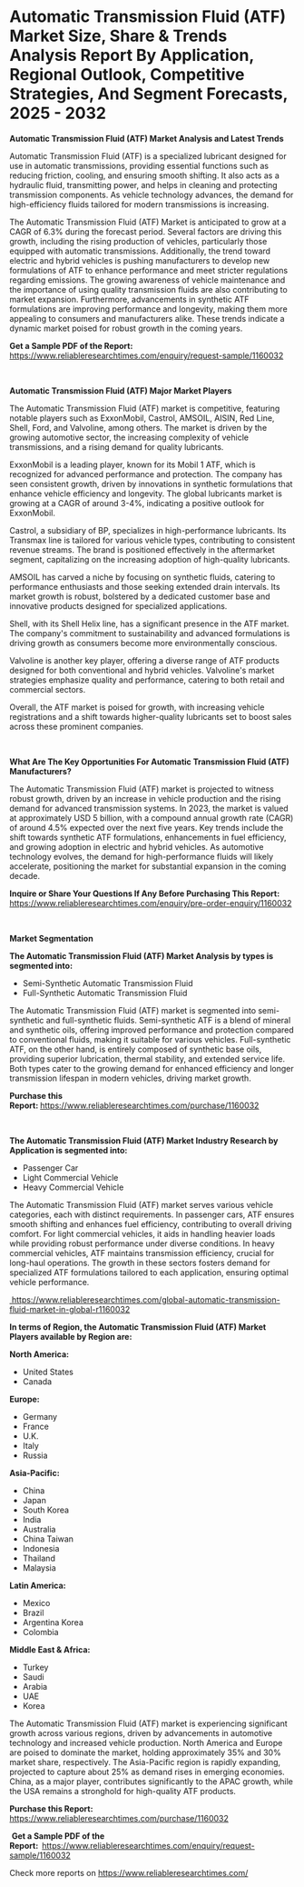 <p><h1>Automatic Transmission Fluid (ATF) Market Size, Share & Trends Analysis Report By Application, Regional Outlook, Competitive Strategies, And Segment Forecasts, 2025 - 2032</h1></p><p><strong>Automatic Transmission Fluid (ATF) Market Analysis and Latest Trends</strong></p>
<p><p>Automatic Transmission Fluid (ATF) is a specialized lubricant designed for use in automatic transmissions, providing essential functions such as reducing friction, cooling, and ensuring smooth shifting. It also acts as a hydraulic fluid, transmitting power, and helps in cleaning and protecting transmission components. As vehicle technology advances, the demand for high-efficiency fluids tailored for modern transmissions is increasing.</p><p>The Automatic Transmission Fluid (ATF) Market is anticipated to grow at a CAGR of 6.3% during the forecast period. Several factors are driving this growth, including the rising production of vehicles, particularly those equipped with automatic transmissions. Additionally, the trend toward electric and hybrid vehicles is pushing manufacturers to develop new formulations of ATF to enhance performance and meet stricter regulations regarding emissions. The growing awareness of vehicle maintenance and the importance of using quality transmission fluids are also contributing to market expansion. Furthermore, advancements in synthetic ATF formulations are improving performance and longevity, making them more appealing to consumers and manufacturers alike. These trends indicate a dynamic market poised for robust growth in the coming years.</p></p>
<p><strong>Get a Sample PDF of the Report:&nbsp;</strong> <a href="https://www.reliableresearchtimes.com/enquiry/request-sample/1160032?utm_campaign=3576&utm_medium=2&utm_source=Github&utm_content=ia&utm_term=05042025&utm_id=automatic-transmission-fluid-atf">https://www.reliableresearchtimes.com/enquiry/request-sample/1160032</a></p>
<p>&nbsp;</p>
<p><strong>Automatic Transmission Fluid (ATF) Major Market Players</strong></p>
<p><p>The Automatic Transmission Fluid (ATF) market is competitive, featuring notable players such as ExxonMobil, Castrol, AMSOIL, AISIN, Red Line, Shell, Ford, and Valvoline, among others. The market is driven by the growing automotive sector, the increasing complexity of vehicle transmissions, and a rising demand for quality lubricants.</p><p>ExxonMobil is a leading player, known for its Mobil 1 ATF, which is recognized for advanced performance and protection. The company has seen consistent growth, driven by innovations in synthetic formulations that enhance vehicle efficiency and longevity. The global lubricants market is growing at a CAGR of around 3-4%, indicating a positive outlook for ExxonMobil.</p><p>Castrol, a subsidiary of BP, specializes in high-performance lubricants. Its Transmax line is tailored for various vehicle types, contributing to consistent revenue streams. The brand is positioned effectively in the aftermarket segment, capitalizing on the increasing adoption of high-quality lubricants.</p><p>AMSOIL has carved a niche by focusing on synthetic fluids, catering to performance enthusiasts and those seeking extended drain intervals. Its market growth is robust, bolstered by a dedicated customer base and innovative products designed for specialized applications.</p><p>Shell, with its Shell Helix line, has a significant presence in the ATF market. The company's commitment to sustainability and advanced formulations is driving growth as consumers become more environmentally conscious.</p><p>Valvoline is another key player, offering a diverse range of ATF products designed for both conventional and hybrid vehicles. Valvoline's market strategies emphasize quality and performance, catering to both retail and commercial sectors.</p><p>Overall, the ATF market is poised for growth, with increasing vehicle registrations and a shift towards higher-quality lubricants set to boost sales across these prominent companies.</p></p>
<p>&nbsp;</p>
<p><strong>What Are The Key Opportunities For Automatic Transmission Fluid (ATF) Manufacturers?</strong></p>
<p><p>The Automatic Transmission Fluid (ATF) market is projected to witness robust growth, driven by an increase in vehicle production and the rising demand for advanced transmission systems. In 2023, the market is valued at approximately USD 5 billion, with a compound annual growth rate (CAGR) of around 4.5% expected over the next five years. Key trends include the shift towards synthetic ATF formulations, enhancements in fuel efficiency, and growing adoption in electric and hybrid vehicles. As automotive technology evolves, the demand for high-performance fluids will likely accelerate, positioning the market for substantial expansion in the coming decade.</p></p>
<p><strong>Inquire or Share Your Questions If Any Before Purchasing This Report:</strong> <a href="https://www.reliableresearchtimes.com/enquiry/pre-order-enquiry/1160032?utm_campaign=3576&utm_medium=2&utm_source=Github&utm_content=ia&utm_term=05042025&utm_id=automatic-transmission-fluid-atf">https://www.reliableresearchtimes.com/enquiry/pre-order-enquiry/1160032</a></p>
<p>&nbsp;</p>
<p><strong>Market Segmentation</strong></p>
<p><strong>The Automatic Transmission Fluid (ATF) Market Analysis by types is segmented into:</strong></p>
<p><ul><li>Semi-Synthetic Automatic Transmission Fluid</li><li>Full-Synthetic Automatic Transmission Fluid</li></ul></p>
<p><p>The Automatic Transmission Fluid (ATF) market is segmented into semi-synthetic and full-synthetic fluids. Semi-synthetic ATF is a blend of mineral and synthetic oils, offering improved performance and protection compared to conventional fluids, making it suitable for various vehicles. Full-synthetic ATF, on the other hand, is entirely composed of synthetic base oils, providing superior lubrication, thermal stability, and extended service life. Both types cater to the growing demand for enhanced efficiency and longer transmission lifespan in modern vehicles, driving market growth.</p></p>
<p><strong>Purchase this Report:&nbsp;</strong><a href="https://www.reliableresearchtimes.com/purchase/1160032?utm_campaign=3576&utm_medium=2&utm_source=Github&utm_content=ia&utm_term=05042025&utm_id=automatic-transmission-fluid-atf">https://www.reliableresearchtimes.com/purchase/1160032</a></p>
<p>&nbsp;</p>
<p><strong>The Automatic Transmission Fluid (ATF) Market Industry Research by Application is segmented into:</strong></p>
<p><ul><li>Passenger Car</li><li>Light Commercial Vehicle</li><li>Heavy Commercial Vehicle</li></ul></p>
<p><p>The Automatic Transmission Fluid (ATF) market serves various vehicle categories, each with distinct requirements. In passenger cars, ATF ensures smooth shifting and enhances fuel efficiency, contributing to overall driving comfort. For light commercial vehicles, it aids in handling heavier loads while providing robust performance under diverse conditions. In heavy commercial vehicles, ATF maintains transmission efficiency, crucial for long-haul operations. The growth in these sectors fosters demand for specialized ATF formulations tailored to each application, ensuring optimal vehicle performance.</p></p>
<p><a href="https://www.reliableresearchtimes.com/global-automatic-transmission-fluid-market-in-global-r1160032?utm_campaign=3576&utm_medium=2&utm_source=Github&utm_content=ia&utm_term=05042025&utm_id=automatic-transmission-fluid-atf">&nbsp;https://www.reliableresearchtimes.com/global-automatic-transmission-fluid-market-in-global-r1160032</a></p>
<p><strong>In terms of Region, the Automatic Transmission Fluid (ATF) Market Players available by Region are:</strong></p>
<p>
    <p> <strong> North America: </strong>
        <ul>
            <li>United States</li>
            <li>Canada</li>
        </ul>
        </p> 
    <p> <strong> Europe: </strong>
        <ul>
            <li>Germany</li>
            <li>France</li>
            <li>U.K.</li>
            <li>Italy</li>
            <li>Russia</li>
        </ul>
        </p> 
    <p> <strong> Asia-Pacific: </strong>
        <ul>
            <li>China</li>
            <li>Japan</li>
            <li>South Korea</li>
            <li>India</li>
            <li>Australia</li>
            <li>China Taiwan</li>
            <li>Indonesia</li>
            <li>Thailand</li>
            <li>Malaysia</li>
        </ul>
        </p> 
    <p> <strong> Latin America: </strong>
        <ul>
            <li>Mexico</li>
            <li>Brazil</li>
            <li>Argentina Korea</li>
            <li>Colombia</li>
        </ul>
        </p> 
    <p> <strong> Middle East & Africa: </strong>
        <ul>
            <li>Turkey</li>
            <li>Saudi</li>
            <li>Arabia</li>
            <li>UAE</li>
            <li>Korea</li>
        </ul>
    </p>
    </p>
<p><p>The Automatic Transmission Fluid (ATF) market is experiencing significant growth across various regions, driven by advancements in automotive technology and increased vehicle production. North America and Europe are poised to dominate the market, holding approximately 35% and 30% market share, respectively. The Asia-Pacific region is rapidly expanding, projected to capture about 25% as demand rises in emerging economies. China, as a major player, contributes significantly to the APAC growth, while the USA remains a stronghold for high-quality ATF products.</p></p>
<p><strong>Purchase this Report: </strong><a href="https://www.reliableresearchtimes.com/purchase/1160032?utm_campaign=3576&utm_medium=2&utm_source=Github&utm_content=ia&utm_term=05042025&utm_id=automatic-transmission-fluid-atf">https://www.reliableresearchtimes.com/purchase/1160032</a></p>
<p>&nbsp;<strong>Get a Sample PDF of the Report:&nbsp;&nbsp;</strong><a href="https://www.reliableresearchtimes.com/enquiry/request-sample/1160032?utm_campaign=3576&utm_medium=2&utm_source=Github&utm_content=ia&utm_term=05042025&utm_id=automatic-transmission-fluid-atf">https://www.reliableresearchtimes.com/enquiry/request-sample/1160032</a></p>
<p><strong></strong></p>
<p>Check more reports on <a href="https://www.reliableresearchtimes.com/?utm_campaign=3576&utm_medium=2&utm_source=Github&utm_content=ia&utm_term=05042025&utm_id=automatic-transmission-fluid-atf">https://www.reliableresearchtimes.com/</a></p>